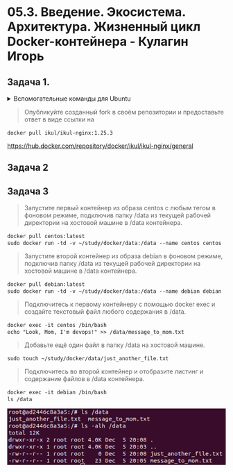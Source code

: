 # 05.3. Введение. Экосистема. Архитектура. Жизненный цикл Docker-контейнера - Кулагин Игорь
## Задача 1.

<details>
<summary> Вспомогательные команды для Ubuntu</summary>

Создаем каталог Docker:
```
mkdir ~/docker
```

В этой папке создаем файл с именем Docker со следующим содержимым:

```
FROM nginx:latest
EXPOSE 80
COPY index.html  /usr/share/nginx/html/
```

Создаем в той же директории файл index.html следующего содержания:

```
<html>
 <head>
  <meta charset="UTF-8">
  Hey, Netology
 </head>
 <body>
  <h1>I'm DevOps Engineer!</h1>
 </body>
</html>
```
Строим образ Docker:
```
sudo docker build -t ilkul-nginx-image .
```
Создаем и запускаем контейнер:
```
sudo docker run -d -p 80:80 <имя_образа>
# Имя образа можно посмотреть командой docker image ls
```
В браузере пробуем открыть index.html, набрав в адресной строке http://127.0.0.1 

Проверяем версию nginx:
```
sudo docker exec -it <имя_контейнера> /bin/bash
# Имя контейнера можно посмотреть командой docker container ls -a

nginx -v
```
Останавливаем контейнер:
```
docker stop <имя_контейнера>
```
Тэгируем контейнер и указываем удаленный репозиторий:
```
sudo docker tag <имя_исходного_образа>:<его_тэг> <имя_пользователя_docker_hub>/<имя_образа_в_docker_hub>:<тэг_образа_в_docker_hub>
```
Логинимся в docker hub:
```
sudo chmod 666 /var/run/docker.sock

# Без этого в Ubuntu будет ошибка
https://newbedev.com/got-permission-denied-while-trying-to-connect-to-the-docker-daemon-socket-at-unix-var-run-docker-sock-post-http-2fvar-2frun-2fdocker-sock-v1-24-auth-dial-unix-var-run-docker-sock-connect-permission-denied-code-example
docker login -u <username>

# В качестве пароля используется токен, который нужно создать в разделе Account settings/Security в Docker Hub
```
Заливаем образ в репозиторий:
```
docker push <your-dockerhub-username>/<image-name>:<image-tag>
```
</details>

> Опубликуйте созданный fork в своём репозитории и предоставьте ответ в виде ссылки на 
```
docker pull ikul/ikul-nginx:1.25.3
```
https://hub.docker.com/repository/docker/ikul/ikul-nginx/general

## Задача 2


## Задача 3
> Запустите первый контейнер из образа centos c любым тегом в фоновом режиме, подключив папку /data из текущей рабочей директории на хостовой машине в /data контейнера.
```
docker pull centos:latest
sudo docker run -td -v ~/study/docker/data:/data --name centos centos
```

> Запустите второй контейнер из образа debian в фоновом режиме, подключив папку /data из текущей рабочей директории на хостовой машине в /data контейнера.
```
docker pull debian:latest
sudo docker run -td -v ~/study/docker/data:/data --name debian debian
```

> Подключитесь к первому контейнеру с помощью docker exec и создайте текстовый файл любого содержания в /data.

```
docker exec -it centos /bin/bash
echo "Look, Mom, I'm devops!" >> /data/message_to_mom.txt
```

> Добавьте ещё один файл в папку /data на хостовой машине.
```
sudo touch ~/study/docker/data/just_another_file.txt
```
> Подключитесь во второй контейнер и отобразите листинг и содержание файлов в /data контейнера.
```
docker exec -it debian /bin/bash
ls /data
```
![Task #5.3-3](screenshots/5.3-3.png)